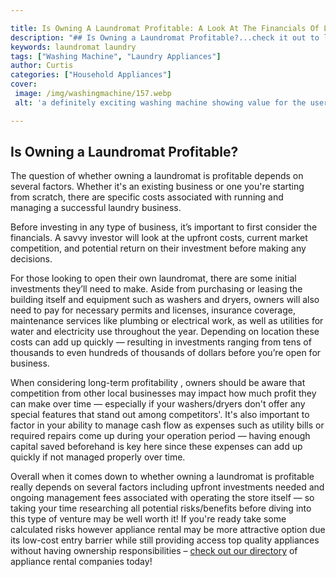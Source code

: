 ```yaml
---

title: Is Owning A Laundromat Profitable: A Look At The Financials Of Laundry Businesses
description: "## Is Owning a Laundromat Profitable?...check it out to learn"
keywords: laundromat laundry
tags: ["Washing Machine", "Laundry Appliances"]
author: Curtis
categories: ["Household Appliances"]
cover: 
 image: /img/washingmachine/157.webp
 alt: 'a definitely exciting washing machine showing value for the user'

---
```


## Is Owning a Laundromat Profitable?

The question of whether owning a laundromat is profitable depends on several factors. Whether it's an existing business or one you're starting from scratch, there are specific costs associated with running and managing a successful laundry business. 

Before investing in any type of business, it’s important to first consider the financials. A savvy investor will look at the upfront costs, current market competition, and potential return on their investment before making any decisions. 

For those looking to open their own laundromat, there are some initial investments they’ll need to make. Aside from purchasing or leasing the building itself and equipment such as washers and dryers, owners will also need to pay for necessary permits and licenses, insurance coverage, maintenance services like plumbing or electrical work, as well as utilities for water and electricity use throughout the year. Depending on location these costs can add up quickly — resulting in investments ranging from tens of thousands to even hundreds of thousands of dollars before you’re open for business. 

When considering long-term profitability , owners should be aware that competition from other local businesses may impact how much profit they can make over time — especially if your washers/dryers don't offer any special features that stand out among competitors'. It's also important to factor in your ability to manage cash flow as expenses such as utility bills or required repairs come up during your operation period — having enough capital saved beforehand is key here since these expenses can add up quickly if not managed properly over time. 
 
Overall when it comes down to whether owning a laundromat is profitable really depends on several factors including upfront investments needed and ongoing management fees associated with operating the store itself — so taking your time researching all potential risks/benefits before diving into this type of venture may be well worth it! If you're ready take some calculated risks however appliance rental may be more attractive option due its low-cost entry barrier while still providing access top quality appliances without having ownership responsibilities – [check out our directory](./pages/appliance-rental) of appliance rental companies today!
